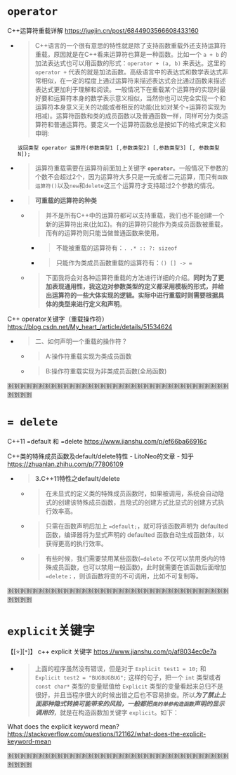 
# `operator`

C++运算符重载详解 https://juejin.cn/post/6844903566608433160
- > C++语言的一个很有意思的特性就是除了支持函数重载外还支持运算符重载，原因就是在C++看来运算符也算是一种函数。比如一个 `a + b` 的加法表达式也可以用函数的形式：`operator + (a, b)` 来表达。这里的 `operator +` 代表的就是加法函数。高级语言中的表达式和数学表达式非常相似，在一定的程度上通过运算符来描述表达式会比通过函数来描述表达式更加利于理解和阅读。一般情况下在重载某个运算符的实现时最好要和运算符本身的数学表示意义相似，当然你也可以完全实现一个和运算符本身意义无关的功能或者相反的功能(比如对某个+运算符实现为相减)。运算符函数和类的成员函数以及普通函数一样，同样可分为类运算符和普通运算符。要定义一个运算符函数总是按如下的格式来定义和申明:
  ```console
  返回类型 operator 运算符(参数类型1 [,参数类型2] [,参数类型3] [, 参数类型N]);
  ```
- > 运算符重载需要在运算符前面加上关键字 **`operator`**。一般情况下参数的个数不会超过2个，因为运算符大多只是一元或者二元运算，而只有`函数运算符()`以及`new`和`delete`这三个运算符才支持超过2个参数的情况。
- > **可重载的运算符的种类**
  * > 并不是所有C++中的运算符都可以支持重载，我们也不能创建一个新的运算符出来(比如Σ)。有的运算符只能作为类成员函数被重载，而有的运算符则只能当做普通函数来使用。
    + > 不能被重载的运算符有：`. .* :: ?: sizeof`
    + > 只能作为类成员函数重载的运算符有：`() [] -> =`
  * > 下面我将会对各种运算符重载的方法进行详细的介绍。**同时为了更加表现通用性，我这边对参数类型的定义都采用模板的形式，并给出运算符的一些大体实现的逻辑。实际中进行重载时则需要根据具体的类型来进行定义和声明**。

C++ operator关键字（重载操作符） https://blog.csdn.net/My_heart_/article/details/51534624
- > 二、如何声明一个重载的操作符？
  * > A:操作符重载实现为类成员函数
  * > B:操作符重载实现为非类成员函数(全局函数)

:u5272::u5272::u5272::u5272::u5272::u5272::u5272::u5272::u5272::u5272::u5272::u5272::u5272::u5272::u5272::u5272::u5272::u5272::u5272::u5272::u5272::u5272::u5272::u5272::u5272::u5272::u5272::u5272::u5272::u5272::u5272::u5272::u5272::u5272::u5272::u5272::u5272::u5272::u5272::u5272:

# `= delete`

C++11 =default 和 =delete https://www.jianshu.com/p/ef66ba66916c

C++类的特殊成员函数及default/delete特性 - LitoNeo的文章 - 知乎 https://zhuanlan.zhihu.com/p/77806109
- > **3.C++11特性之default/delete**
  * > 在未显式的定义类的特殊成员函数时，如果被调用，系统会自动隐式的创建该特殊成员函数，且隐式的创建方式比显式的创建方式执行效率高。
  * > 只需在函数声明后加上 `=default;`，就可将该函数声明为 defaulted 函数，编译器将为显式声明的 defaulted 函数自动生成函数体，以获得更高的执行效率。
  * > 有些时候，我们需要禁用某些函数(`=delete` 不仅可以禁用类内的特殊成员函数，也可以禁用一般函数)，此时就需要在该函数后面增加 `=delete；`，则该函数将变的不可调用，比如不可复制等。

:u5272::u5272::u5272::u5272::u5272::u5272::u5272::u5272::u5272::u5272::u5272::u5272::u5272::u5272::u5272::u5272::u5272::u5272::u5272::u5272::u5272::u5272::u5272::u5272::u5272::u5272::u5272::u5272::u5272::u5272::u5272::u5272::u5272::u5272::u5272::u5272::u5272::u5272::u5272::u5272:

# `explicit`关键字

【[:star:][`*`]】 c++ explicit 关键字 https://www.jianshu.com/p/af8034ec0e7a
- > 上面的程序虽然没有错误，但是对于 `Explicit test1 = 10;` 和 `Explicit test2 = "BUGBUGBUG";` 这样的句子，把一个 `int` 类型或者 `const char*` 类型的变量赋值给 `Explicit` 类型的变量看起来总归不是很好，并且当程序很大的时候出错之后也不容易排查。所以***为了禁止上面那种隐式转换可能带来的风险，一般都把`类的单参构造函数`声明的显示调用的***，就是在构造函数加关键字 `explicit`。如下：

What does the explicit keyword mean? https://stackoverflow.com/questions/121162/what-does-the-explicit-keyword-mean

:u5272::u5272::u5272::u5272::u5272::u5272::u5272::u5272::u5272::u5272::u5272::u5272::u5272::u5272::u5272::u5272::u5272::u5272::u5272::u5272::u5272::u5272::u5272::u5272::u5272::u5272::u5272::u5272::u5272::u5272::u5272::u5272::u5272::u5272::u5272::u5272::u5272::u5272::u5272::u5272:
